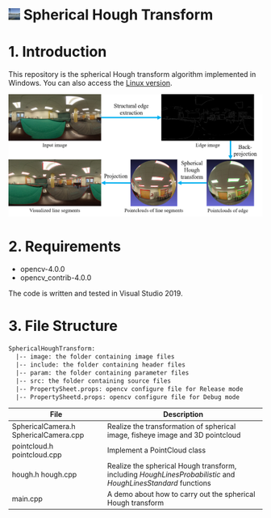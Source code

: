 [<img height="23" src="https://github.com/lh9171338/Outline/blob/master/icon.jpg"/>](https://github.com/lh9171338/Outline) Spherical Hough Transform
===

# 1. Introduction
This repository is the spherical Hough transform algorithm implemented in Windows. You can also access the [Linux version](https://github.com/lh9171338/Spherical-Hough-Transform/tree/Linux).

![image](https://github.com/lh9171338/Spherical-Hough-Transform/blob/main/SphericalHoughTransform/image/figure.png)  

# 2. Requirements
* opencv-4.0.0
* opencv_contrib-4.0.0

The code is written and tested in Visual Studio 2019.

# 3. File Structure
```
SphericalHoughTransform:
  |-- image: the folder containing image files
  |-- include: the folder containing header files
  |-- param: the folder containing parameter files
  |-- src: the folder containing source files
  |-- PropertySheet.props: opencv configure file for Release mode
  |-- PropertySheetd.props: opencv configure file for Debug mode
```

| File | Description |
| --- | --- |
| SphericalCamera.h SphericalCamera.cpp| Realize the transformation of spherical image, fisheye image and 3D pointcloud  |
| pointcloud.h pointcloud.cpp | Implement a PointCloud class |
| hough.h hough.cpp | Realize the spherical Hough transform, including *HoughLinesProbabilistic* and *HoughLinesStandard* functions |
| main.cpp | A demo about how to carry out the spherical Hough transform |
